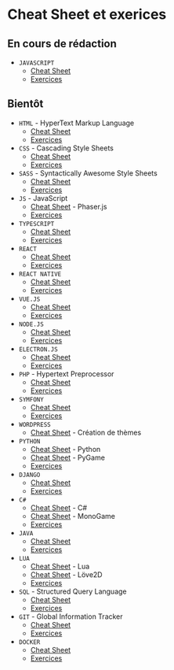 # Cheat Sheet et exerices

## En cours de rédaction
- `JAVASCRIPT`
  - [Cheat Sheet](./javascript/readme.md)
  - [Exercices](./javascript/exercices/readme.md)
 
## Bientôt
- `HTML` - HyperText Markup Language
  - [Cheat Sheet](./html/readme.md)
  - [Exercices](./html/exercices/readme.md)
- `CSS` - Cascading Style Sheets
  - [Cheat Sheet](./css/readme.md)
  - [Exercices](./css/exercices/readme.md)
- `SASS` - Syntactically Awesome Style Sheets
  - [Cheat Sheet](./sass/readme.md)
  - [Exercices](./sass/exercices/readme.md)
- `JS` - JavaScript
  - [Cheat Sheet](./javascript/phaser/readme.md) - Phaser.js
  - [Exercices](./javascript/exercices/readme.md)
- `TYPESCRIPT`
  - [Cheat Sheet](./typescript/readme.md)
  - [Exercices](./typescript/exercices/readme.md)
- `REACT`
    - [Cheat Sheet](./react/readme.md)
    - [Exercices](./react/exercices/readme.md)
- `REACT NATIVE`
    - [Cheat Sheet](./react_native/readme.md)
    - [Exercices](./react_native/exercices/readme.md)
- `VUE.JS`
  - [Cheat Sheet](./vuejs/readme.md)
  - [Exercices](./vuejs/exercices/readme.md)
- `NODE.JS`
  - [Cheat Sheet](./nodejs/readme.md)
  - [Exercices](./nodejs/exercices/readme.md)
- `ELECTRON.JS`
  - [Cheat Sheet](./electronjs/readme.md)
  - [Exercices](./electronjs/exercices/readme.md)
- `PHP` - Hypertext Preprocessor
  - [Cheat Sheet](./php/readme.md)
  - [Exercices](./php/exercices/readme.md)
- `SYMFONY`
  - [Cheat Sheet](./symfony/readme.md)
  - [Exercices](./symfony/exercices/readme.md)
- `WORDPRESS`
    - [Cheat Sheet](./wordpress/readme.md) - Création de thèmes
- `PYTHON`
  - [Cheat Sheet](./python/readme.md) - Python
  - [Cheat Sheet](./python/pygame/readme.md) - PyGame
  - [Exercices](./python/exercices/readme.md)
- `DJANGO`
  - [Cheat Sheet](./django/readme.md)
  - [Exercices](./django/exercices/readme.md)
- `C#`
  - [Cheat Sheet](./csharp/readme.md) - C#
  - [Cheat Sheet](./csharp/monogame/readme.md) - MonoGame
  - [Exercices](./csharp/exercices/readme.md)
- `JAVA`
  - [Cheat Sheet](./java/readme.md)
  - [Exercices](./java/exercices/readme.md)
- `LUA`
    - [Cheat Sheet](./lua/readme.md) - Lua
    - [Cheat Sheet](./lua/pygame/readme.md) - Löve2D
    - [Exercices](./lua/exercices/readme.md)
- `SQL` - Structured Query Language
    - [Cheat Sheet](./sql/readme.md)
    - [Exercices](./sql/exercices/readme.md)
- `GIT` - Global Information Tracker
    - [Cheat Sheet](./git/readme.md)
    - [Exercices](./git/exercices/readme.md)
- `DOCKER`
  - [Cheat Sheet](./docker/readme.md)
  - [Exercices](./docker/exercices/readme.md)
